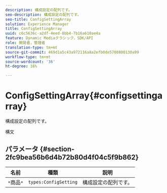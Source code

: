 ```yaml
---
description: 構成設定の配列です。
seo-description: 構成設定の配列です。
seo-title: ConfigSettingArray
solution: Experience Manager
title: ConfigSettingArray
uuid: c6c5636c-a2df-4eed-8bb4-7b16a610ae4a
feature: Dynamic Mediaクラシック，SDK/API
role: 開発者，管理者
translation-type: tm+mt
source-git-commit: 469d1a5c43a972116a8a2efb0de5708800130a99
workflow-type: tm+mt
source-wordcount: '36'
ht-degree: 16%

---
```



# ConfigSettingArray{#configsettingarray}

構成設定の配列です。

構文

## パラメータ {#section-2fc9bea56b6d4b72b80d4f04c5f9b862}

| 名前 | 種類 | 説明 |
|---|---|---|
| `*`商品`*` | `types:ConfigSetting` | 構成設定の配列です。 |

